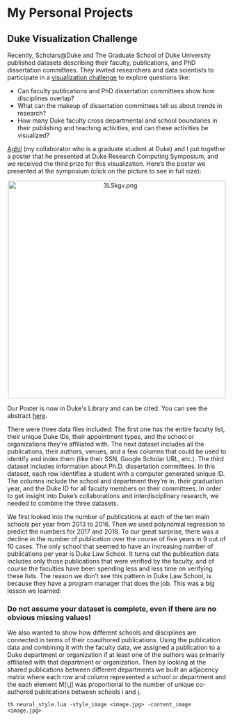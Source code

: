 # My Personal Projects
## Duke Visualization Challenge

Recently, Scholars@Duke and The Graduate School of Duke University published datasets describing their faculty, publications, and PhD dissertation committees. They invited researchers and data scientists to participate in a [visualization challenge](https://rc.duke.edu/scholars-vis-challenge/) to explore questions like:

- Can faculty publications and PhD dissertation committees show how disciplines overlap?
- What can the makeup of dissertation committees tell us about trends in research?
- How many Duke faculty cross departmental and school boundaries in their publishing and teaching activities, and can these activities be visualized?
 
[Aghil](https://github.com/AghilZadeh) (my collaborator who is a graduate student at Duke) and I put together a poster that he presented at Duke Research Computing Symposium, and we received the third prize for this visualization. Here’s the poster we presented at the symposium (click on the picture to see in full size): 

<div align="center">
<img src="https://vgy.me/3LSkgv.png" alt="3LSkgv.png" height="500px">
</div> 


Our Poster is now in Duke's Library and can be cited. You can see the abstract [here](http://hdl.handle.net/10161/16026/).
 
There were three data files included: The first one has the entire faculty list, their unique Duke IDs, their appointment types, and the school or organizations they’re affiliated with. The next dataset includes all the publications, their authors, venues, and a few columns that could be used to identify and index them (like their SSN, Google Scholar URL, etc.). The third dataset includes information about Ph.D. dissertation committees. In this dataset, each row identifies a student with a computer generated unique ID. The columns include the school and department they’re in, their graduation year, and the Duke ID for all faculty members on their committees. In order to get insight into Duke’s collaborations and interdisciplinary research, we needed to combine the three datasets.

We first looked into the number of publications at each of the ten main schools per year from 2013 to 2016. Then we used polynomial regression to predict the numbers for 2017 and 2018. To our great surprise, there was a decline in the number of publication over the course of five years in 9 out of 10 cases. The only school that seemed to have an increasing number of publications per year is Duke Law School.  It turns out the publication data includes only those publications that were verified by the faculty, and of course the faculties have been spending less and less time on verifying these lists. The reason we don’t see this pattern in Duke Law School, is because they have a program manager that does the job. This was a big lesson we learned:

### Do not assume your dataset is complete, even if there are no obvious missing values!

We also wanted to show how different schools and disciplines are connected in terms of their coauthored publications. Using the publication data and combining it with the faculty data, we assigned a publication to a Duke department or organization if at least one of the authors was primarily affiliated with that department or organization. Then by looking at the shared publications between different departments we built an adjacency matrix where each row and column represented a school or department and the each element M[i,j] was proportional to the number of unique co-authored publications between schools i and j.



```
th neural_style.lua -style_image <image.jpg> -content_image <image.jpg>
```

 
